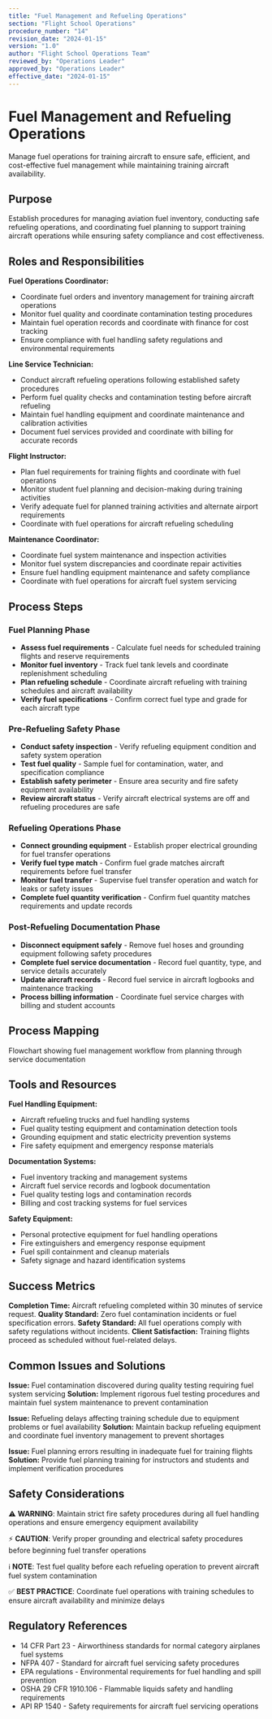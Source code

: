 ```yaml
---
title: "Fuel Management and Refueling Operations"
section: "Flight School Operations"
procedure_number: "14"
revision_date: "2024-01-15"
version: "1.0"
author: "Flight School Operations Team"
reviewed_by: "Operations Leader"
approved_by: "Operations Leader"
effective_date: "2024-01-15"
---
```


# Fuel Management and Refueling Operations

Manage fuel operations for training aircraft to ensure safe, efficient, and cost-effective fuel management while maintaining training aircraft availability.

## Purpose

Establish procedures for managing aviation fuel inventory, conducting safe refueling operations, and coordinating fuel planning to support training aircraft operations while ensuring safety compliance and cost effectiveness.

## Roles and Responsibilities

**Fuel Operations Coordinator:**

- Coordinate fuel orders and inventory management for training aircraft operations
- Monitor fuel quality and coordinate contamination testing procedures
- Maintain fuel operation records and coordinate with finance for cost tracking
- Ensure compliance with fuel handling safety regulations and environmental requirements

**Line Service Technician:**

- Conduct aircraft refueling operations following established safety procedures
- Perform fuel quality checks and contamination testing before aircraft refueling
- Maintain fuel handling equipment and coordinate maintenance and calibration activities
- Document fuel services provided and coordinate with billing for accurate records

**Flight Instructor:**

- Plan fuel requirements for training flights and coordinate with fuel operations
- Monitor student fuel planning and decision-making during training activities
- Verify adequate fuel for planned training activities and alternate airport requirements
- Coordinate with fuel operations for aircraft refueling scheduling

**Maintenance Coordinator:**

- Coordinate fuel system maintenance and inspection activities
- Monitor fuel system discrepancies and coordinate repair activities
- Ensure fuel handling equipment maintenance and safety compliance
- Coordinate with fuel operations for aircraft fuel system servicing

## Process Steps

### Fuel Planning Phase

- **Assess fuel requirements** - Calculate fuel needs for scheduled training flights and reserve requirements
- **Monitor fuel inventory** - Track fuel tank levels and coordinate replenishment scheduling
- **Plan refueling schedule** - Coordinate aircraft refueling with training schedules and aircraft availability
- **Verify fuel specifications** - Confirm correct fuel type and grade for each aircraft type

### Pre-Refueling Safety Phase

- **Conduct safety inspection** - Verify refueling equipment condition and safety system operation
- **Test fuel quality** - Sample fuel for contamination, water, and specification compliance
- **Establish safety perimeter** - Ensure area security and fire safety equipment availability
- **Review aircraft status** - Verify aircraft electrical systems are off and refueling procedures are safe

### Refueling Operations Phase

- **Connect grounding equipment** - Establish proper electrical grounding for fuel transfer operations
- **Verify fuel type match** - Confirm fuel grade matches aircraft requirements before fuel transfer
- **Monitor fuel transfer** - Supervise fuel transfer operation and watch for leaks or safety issues
- **Complete fuel quantity verification** - Confirm fuel quantity matches requirements and update records

### Post-Refueling Documentation Phase

- **Disconnect equipment safely** - Remove fuel hoses and grounding equipment following safety procedures
- **Complete fuel service documentation** - Record fuel quantity, type, and service details accurately
- **Update aircraft records** - Record fuel service in aircraft logbooks and maintenance tracking
- **Process billing information** - Coordinate fuel service charges with billing and student accounts

## Process Mapping

Flowchart showing fuel management workflow from planning through service documentation

## Tools and Resources

**Fuel Handling Equipment:**

- Aircraft refueling trucks and fuel handling systems
- Fuel quality testing equipment and contamination detection tools
- Grounding equipment and static electricity prevention systems
- Fire safety equipment and emergency response materials

**Documentation Systems:**

- Fuel inventory tracking and management systems
- Aircraft fuel service records and logbook documentation
- Fuel quality testing logs and contamination records
- Billing and cost tracking systems for fuel services

**Safety Equipment:**

- Personal protective equipment for fuel handling operations
- Fire extinguishers and emergency response equipment
- Fuel spill containment and cleanup materials
- Safety signage and hazard identification systems

## Success Metrics

**Completion Time:** Aircraft refueling completed within 30 minutes of service request.
**Quality Standard:** Zero fuel contamination incidents or fuel specification errors.
**Safety Standard:** All fuel operations comply with safety regulations without incidents.
**Client Satisfaction:** Training flights proceed as scheduled without fuel-related delays.

## Common Issues and Solutions

**Issue:** Fuel contamination discovered during quality testing requiring fuel system servicing
**Solution:** Implement rigorous fuel testing procedures and maintain fuel system maintenance to prevent contamination

**Issue:** Refueling delays affecting training schedule due to equipment problems or fuel availability
**Solution:** Maintain backup refueling equipment and coordinate fuel inventory management to prevent shortages

**Issue:** Fuel planning errors resulting in inadequate fuel for training flights
**Solution:** Provide fuel planning training for instructors and students and implement verification procedures

## Safety Considerations

⚠️ **WARNING**: Maintain strict fire safety procedures during all fuel handling operations and ensure emergency equipment availability

⚡ **CAUTION**: Verify proper grounding and electrical safety procedures before beginning fuel transfer operations

ℹ️ **NOTE**: Test fuel quality before each refueling operation to prevent aircraft fuel system contamination

✅ **BEST PRACTICE**: Coordinate fuel operations with training schedules to ensure aircraft availability and minimize delays

## Regulatory References

- 14 CFR Part 23 - Airworthiness standards for normal category airplanes fuel systems
- NFPA 407 - Standard for aircraft fuel servicing safety procedures
- EPA regulations - Environmental requirements for fuel handling and spill prevention
- OSHA 29 CFR 1910.106 - Flammable liquids safety and handling requirements
- API RP 1540 - Safety requirements for aircraft fuel servicing operations
